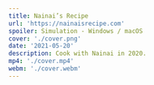 ```yaml
---
title: Nainai’s Recipe
url: 'https://nainaisrecipe.com'
spoiler: Simulation - Windows / macOS
cover: './cover.png'
date: '2021-05-20'
description: Cook with Nainai in 2020.
mp4: './cover.mp4'
webm: './cover.webm'
---
```


